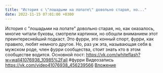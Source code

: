 ```yaml
---
title: "История с \"лошадьми на лопате\" довольно старая, но..."
date: 2022-11-15 07:01:00 +0300
---
```


История с "лошадьми на лопате" довольно старая, но, как оказалось, многие читали буковы, смотрели картинки, но обошли вниманием этот преинтереснейший подкаст.
Это фурри, это конный спорт, фурри, как правило, любят немного другое.
Но, раз уж эта, называющая себя в мужском роде, член фурри сообщества, стоит знать кто в этом сообществе водится.
Основной пост:
<a class="vk-attach" href="https://vk.com/whiteflash?w=wall41076938_10985%2Fall">https://vk.com/whiteflash?w=wall41076938_10985%2Fall</a>
#фурри
Видеозапись
<a class="vk-attach" href="https://vk.com/video41076938_456239566">https://vk.com/video41076938_456239566</a>
<a class="vk-attach" href="https://vk.com/video41076938_456239566">Вложение</a>
